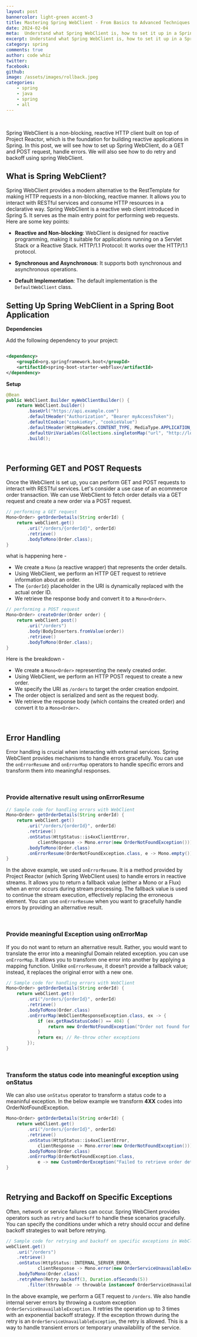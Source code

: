 ```yaml
---
layout: post
bannercolor: light-green accent-3
title: Mastering Spring WebClient - From Basics to Advanced Techniques
date: 2024-02-04
meta:  Understand what Spring WebClient is, how to set it up in a Spring Boot application, perform GET and POST requests, handle error handling, retry and backoff on specific exceptions.
excerpt: Understand what Spring WebClient is, how to set it up in a Spring Boot application, perform GET and POST requests, handle error handling, retry and backoff on specific exceptions.
category: spring
comments: true
author: code whiz
twitter: 
facebook: 
github: 
image: /assets/images/rollback.jpeg
categories:
    - spring
    - java
    - spring
    - all
---
```

 &nbsp;


Spring WebClient is a non-blocking, reactive HTTP client built on top of Project Reactor, which is the foundation for building reactive applications in Spring. In this post, we will see how to set up Spring WebClient, do a GET and POST request, handle errors. We will also see how to do retry and backoff using spring WebClient.

## What is Spring WebClient?

Spring WebClient provides a modern alternative to the RestTemplate for making HTTP requests in a non-blocking, reactive manner. It allows you to interact with RESTful services and consume HTTP resources in a declarative way.
Spring WebClient is a reactive web client introduced in Spring 5. It serves as the main entry point for performing web requests. Here are some key points:

- **Reactive and Non-blocking**: WebClient is designed for reactive programming, making it suitable for applications running on a Servlet Stack or a Reactive Stack.
HTTP/1.1 Protocol: It works over the HTTP/1.1 protocol.

- **Synchronous and Asynchronous**: It supports both synchronous and asynchronous operations.
- **Default Implementation**: The default implementation is the `DefaultWebClient` class.
 &nbsp; &nbsp;
## Setting Up Spring WebClient in a Spring Boot Application

**Dependencies**

Add the following dependency to your project:

```xml

<dependency>
    <groupId>org.springframework.boot</groupId>
    <artifactId>spring-boot-starter-webflux</artifactId>
</dependency>
```

**Setup**

```java
@Bean
public WebClient.Builder myWebClientBuilder() {
    return WebClient.builder()
        .baseUrl("https://api.example.com")
        .defaultHeader("Authorization", "Bearer myAccessToken");
        .defaultCookie("cookieKey", "cookieValue")
        .defaultHeader(HttpHeaders.CONTENT_TYPE, MediaType.APPLICATION_JSON_VALUE)
        .defaultUriVariables(Collections.singletonMap("url", "http://localhost:8080"))
        .build();

```
 &nbsp; &nbsp;

## Performing GET and POST Requests

Once the WebClient is set up, you can perform GET and POST requests to interact with RESTful services. Let's consider a use case of an ecommerce order transaction. We can use WebClient to fetch order details via a GET request and create a new order via a POST request.
```java
// performing a GET request
Mono<Order> getOrderDetails(String orderId) {
    return webClient.get()
        .uri("/orders/{orderId}", orderId)
        .retrieve()
        .bodyToMono(Order.class);
}

```
what is happening here -

- We create a `Mono` (a reactive wrapper) that represents the order details.
- Using WebClient, we perform an HTTP GET request to retrieve information about an order.
- The `{orderId}` placeholder in the URI is dynamically replaced with the actual order ID.
- We retrieve the response body and convert it to a `Mono<Order>`.

```java
// performing a POST request
Mono<Order> createOrder(Order order) {
    return webClient.post()
        .uri("/orders")
        .body(BodyInserters.fromValue(order))
        .retrieve()
        .bodyToMono(Order.class);
}
```
Here is the breakdown -

- We create a `Mono<Order>` representing the newly created order.
- Using WebClient, we perform an HTTP POST request to create a new order.
- We specify the URI as `/orders` to target the order creation endpoint.
- The order object is serialized and sent as the request body.
- We retrieve the response body (which contains the created order) and convert it to a `Mono<Order>`.

 &nbsp; &nbsp;
## Error Handling

Error handling is crucial when interacting with external services. Spring WebClient provides mechanisms to handle errors gracefully. You can use the `onErrorResume` and `onErrorMap` operators to handle specific errors and transform them into meaningful responses.
 
  &nbsp;
### Provide alternative result using onErrorResume

```java
// Sample code for handling errors with WebClient
Mono<Order> getOrderDetails(String orderId) {
    return webClient.get()
        .uri("/orders/{orderId}", orderId)
        .retrieve()
        .onStatus(HttpStatus::is4xxClientError,
            clientResponse -> Mono.error(new OrderNotFoundException()))
        .bodyToMono(Order.class)
        .onErrorResume(OrderNotFoundException.class, e -> Mono.empty());
}
```
In the above example, we used `onErrorResume`. It is a method provided by Project Reactor (which Spring WebClient uses) to handle errors in reactive streams. It allows you to return a fallback value (either a Mono or a Flux) when an error occurs during stream processing. The fallback value is used to continue the stream execution, effectively replacing the erroneous element.  You can use `onErrorResume` when you want to gracefully handle errors by providing an alternative result.

  
 &nbsp;
### Provide meaningful Exception using onErrorMap

If you do not want to return an alternative result. Rather, you would want to translate the error into a meaningful Domain related exception. you can use `onErrorMap`. It allows you to transform one error into another by applying a mapping function. Unlike `onErrorResume`, it doesn’t provide a fallback value; instead, it replaces the original error with a new one.

```java
// Sample code for handling errors with WebClient
Mono<Order> getOrderDetails(String orderId) {
    return webClient.get()
        .uri("/orders/{orderId}", orderId)
        .retrieve()
        .bodyToMono(Order.class)
        .onErrorMap(WebClientResponseException.class, ex -> {
            if (ex.getRawStatusCode() == 404) {
                return new OrderNotFoundException("Order not found for ID: " + orderId);
            }
            return ex; // Re-throw other exceptions
        });
}

```
 
  &nbsp;
### Transform the status code into meaningful exception using onStatus
We can also use `onStatus` operator to transform a status code to a meaninful exception. In the below example we transform **4XX** codes into OrderNotFoundException. 

```java
Mono<Order> getOrderDetails(String orderId) {
    return webClient.get()
        .uri("/orders/{orderId}", orderId)
        .retrieve()
        .onStatus(HttpStatus::is4xxClientError,
            clientResponse -> Mono.error(new OrderNotFoundException()))
        .bodyToMono(Order.class)
        .onErrorMap(OrderNotFoundException.class,
            e -> new CustomOrderException("Failed to retrieve order details"));
}
```


   &nbsp; &nbsp;
## Retrying and Backoff on Specific Exceptions

Often, network or service failures can occur. Spring WebClient provides operators such as `retry` and `backoff` to handle these scenarios gracefully. You can specify the conditions under which a retry should occur and define backoff strategies to wait before retrying.


```java
// Sample code for retrying and backoff on specific exceptions in WebClient
webClient.get()
    .uri("/orders")
    .retrieve()
    .onStatus(HttpStatus::INTERNAL_SERVER_ERROR,
            clientResponse -> Mono.error(new OrderServiceUnavailableException()))
    .bodyToMono(Order.class)
    .retryWhen(Retry.backoff(3, Duration.ofSeconds(5))
        .filter(throwable -> throwable instanceof OrderServiceUnavailableException));
```
In the above example, we perform a GET request to `/orders`. We also handle internal server errors by throwing a custom exception `OrderServiceUnavailableException`. It retries the operation up to 3 times with an exponential backoff strategy. If the exception thrown during the retry is an `OrderServiceUnavailableException`, the retry is allowed. This is a way to handle transient errors or temporary unavailability of the service.
